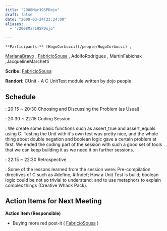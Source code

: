 ```yaml
---
title: "2008Mar19SPDojo"
draft: false
date: "2008-03-24T23:24:00"
aliases:
  - "/2008Mar19SPDojo"

---
```

    **Participants:** [HugoCorbucci](/people/HugoCorbucci) ,
[MarianaBravo](/MarianaBravo) , [FabricioSousa](/FabricioSousa) ,
AdolfoRodrigues , MartinFabichak ,JacquelineMarchetti

**Scribe:** [FabricioSousa](/FabricioSousa)

**Randori:** CUnit - A C UnitTest module written by dojo people

Schedule
--------

 
:   20:15 \~ 20:30 Choosing and Discussing the Problem (as Usual)

 
:   20:30 \~ 22:15 Coding Session

 
:   We create some basic functions such as assert\_true and
    assert\_equals using C. Testing the Unit with it's own test was
    pretty nice, and the whole thing about double negation and boolean
    logic gave a certain problem at first. We ended the coding part of
    the session with such a good set of tools that we can keep building
    it as we need it on further sessions.

 
:   22:15 \~ 22:30 Retrospective

 
:   Some of the lessons learned from the session were: Pre-compilation
    directives of C such as \#define, \#ifndef; How a Unit Test is
    build; boolean logic could be not so trivial to understand; and to
    use metaphors to explain complex things (Creative Whack Pack).

Action Items for Next Meeting
-----------------------------

**Action Item (Responsible)**

-   Buying more red post-it ( [FabricioSousa](/FabricioSousa) )


